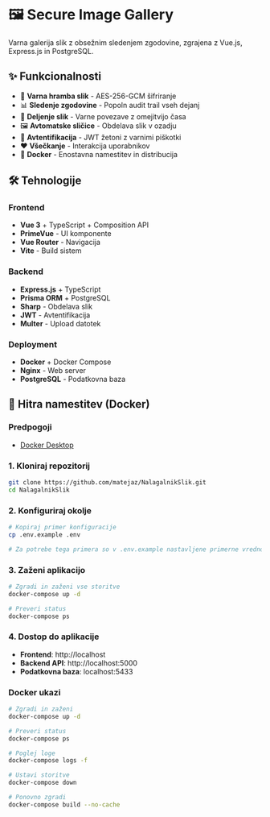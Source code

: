 # 🖼️ Secure Image Gallery

Varna galerija slik z obsežnim sledenjem zgodovine, zgrajena z Vue.js, Express.js in PostgreSQL.

## ✨ Funkcionalnosti

-   🔐 **Varna hramba slik** - AES-256-GCM šifriranje
-   📊 **Sledenje zgodovine** - Popoln audit trail vseh dejanj
-   🔗 **Deljenje slik** - Varne povezave z omejitvijo časa
-   🖼️ **Avtomatske sličice** - Obdelava slik v ozadju
-   👤 **Avtentifikacija** - JWT žetoni z varnimi piškotki
-   ❤️ **Všečkanje** - Interakcija uporabnikov
-   🐳 **Docker** - Enostavna namestitev in distribucija

## 🛠️ Tehnologije

### Frontend

-   **Vue 3** + TypeScript + Composition API
-   **PrimeVue** - UI komponente
-   **Vue Router** - Navigacija
-   **Vite** - Build sistem

### Backend

-   **Express.js** + TypeScript
-   **Prisma ORM** + PostgreSQL
-   **Sharp** - Obdelava slik
-   **JWT** - Avtentifikacija
-   **Multer** - Upload datotek

### Deployment

-   **Docker** + Docker Compose
-   **Nginx** - Web server
-   **PostgreSQL** - Podatkovna baza

## 🚀 Hitra namestitev (Docker)

### Predpogoji

-   [Docker Desktop](https://www.docker.com/products/docker-desktop/)

### 1. Kloniraj repozitorij

```bash
git clone https://github.com/matejaz/NalagalnikSlik.git
cd NalagalnikSlik
```

### 2. Konfiguriraj okolje

```bash
# Kopiraj primer konfiguracije
cp .env.example .env

# Za potrebe tega primera so v .env.example nastavljene primerne vrednosti
```

### 3. Zaženi aplikacijo

```bash
# Zgradi in zaženi vse storitve
docker-compose up -d

# Preveri status
docker-compose ps
```

### 4. Dostop do aplikacije

-   **Frontend**: http://localhost
-   **Backend API**: http://localhost:5000
-   **Podatkovna baza**: localhost:5433

### Docker ukazi

```bash
# Zgradi in zaženi
docker-compose up -d

# Preveri status
docker-compose ps

# Poglej loge
docker-compose logs -f

# Ustavi storitve
docker-compose down

# Ponovno zgradi
docker-compose build --no-cache
```

